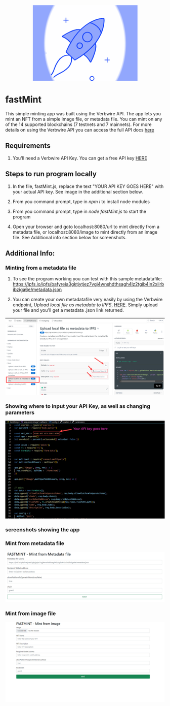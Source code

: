 <div align="center">
    <img alt="verbwire" src="resources/rocketLauncher_.gif"/>
</div>

# fastMint
This simple minting app was built using the Verbwire API. The app lets you mint an NFT from a simple image file, or metadata file. You can mint on any of the 14 supported blockchains (7 testnets and 7 mainnets). For more details on using the Verbwire API you can access the full API docs [here](https://docs.verbwire.com/docs)

## Requirements
1. You'll need a Verbwire API Key. You can get a free API key [HERE](https://www.verbwire.com/auth/register)

## Steps to run program locally
1. In the file, fastMint.js, replace the text "YOUR API KEY GOES HERE" with your actual API key. See image in the additional section below.

2. From you command prompt, type in *npm i* to install node modules

3. From you command prompt, type in *node fastMint.js* to start the program 

4. Open your browser and goto localhost:8080/url to mint directly from a metadata file, or localhost:8080/image to mint directly from an image file. See Additional info section below for screenshots.


## Additional Info:
### Minting from a metadata file
1. To see the program working you can test with this sample metadatafile: https://ipfs.io/ipfs/bafyreia3gktjytjez7vgj4wnshdthsagh4lz2tgib4in2xiirbibziga6e/metadata.json

2. You can create your own metadatafile very easily by using the Verbwire endpoint, *Upload local file as metadata to IPFS*, [HERE](https://docs.verbwire.com/reference/post_nft-store-metadatafromimage). Simply upload your file and you'll get a metadata .json link returned.

<div align="center">
    <img alt="metaDataFileImg" src="resources/upload_file_as_metadata_to_ipfs.jpg"/>
</div>

### Showing where to input your API Key, as well as changing parameters
<div align="center">
    <img alt="inputApiKeyHere" src="resources/input_API_key.jpg"/>
</div>

### screenshots showing the app
### Mint from metadata file
<div align="center">
    <img alt="mintFromMetadata" src="resources/fastMint_from_metadata_screenshot.jpg"/>
</div>

### Mint from image file
<div align="center">
    <img alt="mintFromImage" src="resources/fastMint_from_image_screenshot.jpg"/>
</div>

